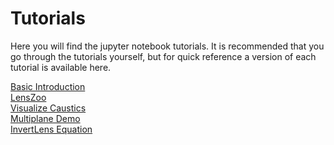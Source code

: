 # Tutorials

Here you will find the jupyter notebook tutorials. It is recommended
that you go through the tutorials yourself, but for quick reference a
version of each tutorial is available here.

[Basic Introduction](get_start.ipynb) \
[LensZoo](LensZoo.ipynb) \
[Visualize Caustics](VisualizeCaustics.ipynb) \
[Multiplane Demo](MultiplaneDemo.ipynb) \
[InvertLens Equation](InvertLensEquation.ipynb)

